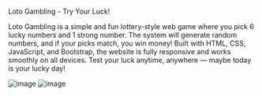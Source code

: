 Loto Gambling - Try Your Luck!

Loto Gambling is a simple and fun lottery-style web game where you pick 6 lucky numbers and 1 strong number. The system will generate random numbers, and if your picks match, you win money! Built with HTML, CSS, JavaScript, and Bootstrap, the website is fully responsive and works smoothly on all devices. Test your luck anytime, anywhere — maybe today is your lucky day!

![image](https://github.com/user-attachments/assets/6a35567f-294a-4dc0-ab9f-b31f208f5b99)
![image](https://github.com/user-attachments/assets/aed7ed11-3ec8-4d80-a352-736565fb9950)

